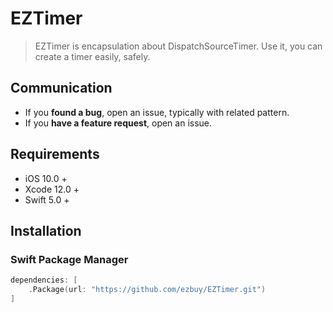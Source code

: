 # EZTimer
> EZTimer is encapsulation about DispatchSourceTimer. Use it, you can create a timer easily, safely.

## Communication
* If you **found a bug**, open an issue, typically with related pattern.
* If you **have a feature request**, open an issue.
 
## Requirements

- iOS 10.0 +
- Xcode 12.0 +
- Swift 5.0 +

## Installation

### Swift Package Manager

```swift
dependencies: [
    .Package(url: "https://github.com/ezbuy/EZTimer.git")
]
```
